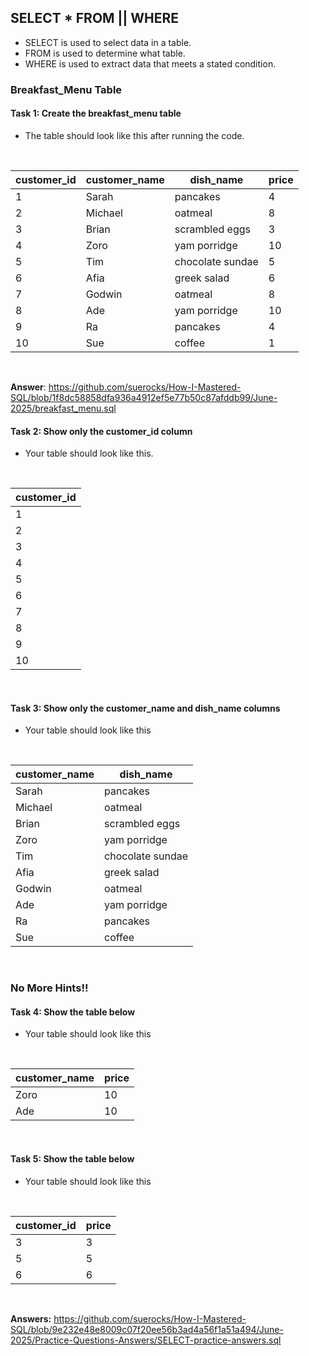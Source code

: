 ## SELECT * FROM || WHERE
- SELECT is used to select data in a table.
- FROM is used to determine what table.
- WHERE is used to extract data that meets a stated condition.

### Breakfast_Menu Table

#### Task 1: Create the breakfast_menu table
- The table should look like this after running the code.

<br>

|customer_id|customer_name|dish_name|price|
|---|---|---|---|
|1|Sarah|pancakes|4|
|2|Michael|oatmeal|8|
|3|Brian|scrambled eggs|3|
|4|Zoro|yam porridge|10|
|5|Tim|chocolate sundae|5|
|6|Afia|greek salad|6|
|7|Godwin|oatmeal|8|
|8|Ade|yam porridge|10|
|9|Ra|pancakes|4|
|10|Sue|coffee|1|

<br>

**Answer**: https://github.com/suerocks/How-I-Mastered-SQL/blob/1f8dc58858dfa936a4912ef5e77b50c87afddb99/June-2025/breakfast_menu.sql

#### Task 2: Show only the customer_id column
- Your table should look like this.

<br>

|customer_id|
|---|
|1|
|2|
|3|
|4|
|5|
|6|
|7|
|8|
|9|
|10|

<br>

#### Task 3: Show only the customer_name and dish_name columns
- Your table should look like this

<br>

|customer_name|dish_name|
|---|---|
|Sarah|pancakes|
|Michael|oatmeal|
|Brian|scrambled eggs|
|Zoro|yam porridge|
|Tim|chocolate sundae|
|Afia|greek salad|
|Godwin|oatmeal|
|Ade|yam porridge|
|Ra|pancakes|
|Sue|coffee|

<br>

### No More Hints!!

#### Task 4: Show the table below
- Your table should look like this

<br>

|customer_name|price|
|---|---|
|Zoro|10|
|Ade|10|

<br>

#### Task 5: Show the table below
- Your table should look like this

<br>

|customer_id|price|
|---|---|
|3|3|
|5|5|
|6|6|

<br>

**Answers:** https://github.com/suerocks/How-I-Mastered-SQL/blob/9e232e48e8009c07f20ee56b3ad4a56f1a51a494/June-2025/Practice-Questions-Answers/SELECT-practice-answers.sql

